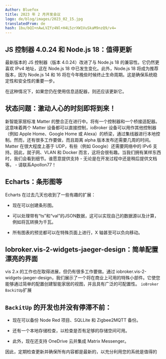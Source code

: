 ```yaml
---
Author: Bluefox
title: 2023 年 2 月开发会议
logo: de/blog/images/2023_02_15.jpg
translatedFrom: de
hash: 1bu/bQI+nAwLVZfz4Nl+H4L5zrXW1VuSkaM9nzQ9/v4=
---
```

## JS 控制器 4.0.24 和 Node.js 18：值得更新
<!-- SOURCE: 909729 ## JS-Controller 4.0.24 und Node.js 18: Ein Update lohnt sich -->
最新版本的 JS 控制器（版本 4.0.24）改进了与 Node.js 18 的兼容性。它仍然更喜欢 IPv4 地址，这在 Node.js 18 中已发生变化。此外，Node.js 18 将成为推荐版本，因为 Node.js 14 和 16 将在今年晚些时候终止生命周期。这是确保系统稳定性和安全性的重要一步。
<!-- SOURCE: 584823 Die neueste Version des JS-Controllers, Version 4.0.24, verbessert die Kompatibilität mit Node.js 18. Sie bevorzugt weiterhin IPv4-Adressen, was in Node.js 18 geändert wurde. Darüber hinaus wird Node.js 18 zur empfohlenen Version, da Node.js 14 und 16 im Laufe dieses Jahres ihr End of Life erreichen werden. Dies ist ein wichtiger Schritt, um die Stabilität und Sicherheit Ihres Systems sicherzustellen. -->

在这种情况下，如果您仍在使用信息适配器，则还应该更新它。
<!-- SOURCE: 552912 In diesem Zusammenhang sollten Sie auch den Info-Adapter aktualisieren, falls Sie diesen noch nutzen. -->

## 状态问题：激动人心的时刻即将到来！
<!-- SOURCE: 391572 ## Status Matter: Spannende Zeiten kommen auf uns zu! -->
新智能家居标准 Matter 的整合正在进行中。将有一个控制器和一个桥接适配器。这意味着两个 Matter 设备都可以直接控制，ioBroker 设备可以用作其他控制器（例如 Apple Home、Google Home 或 Alexa）的桥梁，通过集线器进行本地控制。然而，还有很多工作要做，而且距离 alpha 版本发布还需要几周的时间。 Matter 在很大程度上基于 UDP，有些（例如 Google）还需要网络中的 IPv6 支持。因此，就子网、VLAN 和 Docker 而言，这将会很有趣。当我们拥有某样东西时，我们会看到细节。谁愿意提供支持 - 无论是在开发过程中还是稍后提供文档等。 - 请联系Apollon77！
<!-- SOURCE: 214409 Die Integration des neuen Smart-Home-Standards Matter schreitet voran. Es wird sowohl einen Controller- als auch einen Bridge-Adapter geben. Damit können sowohl Matter-Geräte direkt gesteuert werden als auch ioBroker-Geräte als Bridge für andere Controller wie Apple Home, Google Home oder Alexa zur lokalen Steuerung über einen Hub genutzt werden. Es gibt jedoch noch viele Baustellen, und es wird noch einige Wochen dauern, bis eine Alpha-Version verfügbar ist. Matter basiert sehr stark auf UDP und teilweise (z.B. bei Google) wird auch IPv6-Support im Netzwerk vorausgesetzt. Es wird also interessant sein, was Subnetze, VLANs und Docker angeht. Details sehen wir dann, wenn wir etwas haben. Wer unterstützen möchte - sei es in der Entwicklung oder auch später bei Dokumentation u.ä. - bitte bei Apollon77 melden! -->

## Echarts：条形图等
<!-- SOURCE: 202863 ## Echarts: Balkendiagramme und mehr -->
Echarts 在过去几天也收到了一些有趣的扩展：
<!-- SOURCE: 476449 Auch Echarts hat in den letzten Tagen einige interessante Erweiterungen erhalten: -->

- 现在可以创建条形图。
<!-- SOURCE: 625848 - Es können jetzt Balkendiagramme erstellt werden. -->
- 可以处理带有“ts”和“val”的JSON数据，这可以实现自己的数据源以及计算，例如将瓦转换为千瓦。
<!-- SOURCE: 793104 - JSON-Daten mit "ts" und "val" können verarbeitet werden, was eigene Datenquellen und auch Berechnungen wie z.B. Watt in Kilowatt umrechnen ermöglicht. -->
- 所有图表的预览都可以在特殊页面上进行，X 轴甚至可以负向移动。
<!-- SOURCE: 145190 - Eine Vorschau für alle Diagramme ist auf einer speziellen Seite verfügbar, und die X-Achse kann sogar negativ verschoben werden. -->

## Iobroker.vis-2-widgets-jaeger-design：简单配置漂亮的界面
<!-- SOURCE: 74360 ## Iobroker.vis-2-widgets-jaeger-design: Einfach hübsche Oberflächen konfigurieren -->
vis 2.x 的工作也在取得进展，但仍有很多工作要做。通过 iobroker.vis-2-widgets-jaeger-design，我们展示了一个将在商业上可用的特殊小部件。它使您能够通过简单的配置创建智能家居的视图，并且具有广泛的可配置性。
`ioBroker BackitUp`扩展
<!-- SOURCE: 700450 Auch die Arbeit an vis 2.x geht voran, aber es ist noch viel zu tun. Mit iobroker.vis-2-widgets-jaeger-design stellen wir ein spezielles Widget vor, welches kommerziell erhältlich sein wird. Es ermöglicht Ihnen, mit einfacher Konfiguration Ansichten für das Smart-Home zu erstellen und ist umfangreich konfigurierbar.
§§SSSSS_0§§ Erweiterungen -->

## `BackitUp` 的开发也并没有停滞不前：
<!-- SOURCE: 532208 ## Auch die §§SSSSS_0§§-Entwicklung steht nicht still: -->
- 现在可以备份 Node Red 项目、SQLLite 和 Zigbee2MQTT 备份。
<!-- SOURCE: 208290 - Es können jetzt Node-Red-Projekte, SQLLite- und Zigbee2MQTT-Backups gesichert werden. -->
- 还有一个本地存储检查，以检查是否有足够的存储空间可用。
<!-- SOURCE: 597961 - Es gibt auch einen Local-Storage-Check, um zu überprüfen, ob genügend Speicherplatz verfügbar ist. -->
- 此外，现在还支持 OneDrive 云并集成 Matrix Messenger。
<!-- SOURCE: 948083 - Darüber hinaus gibt es jetzt Unterstützung für OneDrive Cloud und eine Integration für den Matrix Messenger. -->

因此，定期检查更新并确保所有内容都是最新的，以充分利用您的系统是值得的
<!-- SOURCE: 289413 Es lohnt sich also, regelmäßig nach Updates zu suchen und sicherzustellen, dass alles auf dem neuesten Stand ist, um das Beste aus Ihrem System heraus -->